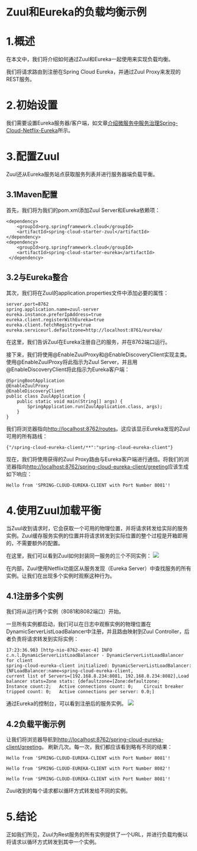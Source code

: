 # Zuul和Eureka的负载均衡示例

# 1.概述
在本文中，我们将介绍如何通过Zuul和Eureka一起使用来实现负载均衡。

我们将请求路由到注册在Spring Cloud Eureka，并通过Zuul Proxy来发现的REST服务。

# 2.初始设置
我们需要设置Eureka服务器/客户端，如文章[介绍微服务中服务治理Spring-Cloud-Netflix-Eureka](https://blog.csdn.net/peterwanghao/article/details/79587782)所示。

# 3.配置Zuul
Zuul还从Eureka服务站点获取服务列表并进行服务器端负载平衡。
## 3.1Maven配置
首先，我们将为我们的pom.xml添加Zuul Server和Eureka依赖项：
```
<dependency>
    <groupId>org.springframework.cloud</groupId>
    <artifactId>spring-cloud-starter-zuul</artifactId>
</dependency>
<dependency>
    <groupId>org.springframework.cloud</groupId>
    <artifactId>spring-cloud-starter-eureka</artifactId>
 </dependency>
```

## 3.2与Eureka整合
其次，我们将在Zuul的application.properties文件中添加必要的属性：
```
server.port=8762
spring.application.name=zuul-server
eureka.instance.preferIpAddress=true
eureka.client.registerWithEureka=true
eureka.client.fetchRegistry=true
eureka.serviceurl.defaultzone=http://localhost:8761/eureka/
```

在这里，我们告诉Zuul在Eureka注册自己的服务，并在8762端口运行。

接下来，我们将使用@EnableZuulProxy和@EnableDiscoveryClient实现主类。使用@EnableZuulProxy将此指示为Zuul Server，并且用@EnableDiscoveryClient将此指示为Eureka客户端：
```
@SpringBootApplication
@EnableZuulProxy
@EnableDiscoveryClient
public class ZuulApplication {
	public static void main(String[] args) {
		SpringApplication.run(ZuulApplication.class, args);
	}
}
```

我们将浏览器指向[http://localhost:8762/routes](http://localhost:8762/routes)。这应该显示Eureka发现的Zuul可用的所有路线：
```
{"/spring-cloud-eureka-client/**":"spring-cloud-eureka-client"}
```

现在，我们将使用获得的Zuul Proxy路由与Eureka客户端进行通信。将我们的浏览器指向[http://localhost:8762/spring-cloud-eureka-client/greeting](http://localhost:8762/spring-cloud-eureka-client/greeting)应该生成如下响应：
```
Hello from 'SPRING-CLOUD-EUREKA-CLIENT with Port Number 8081'!
```

# 4.使用Zuul加载平衡
当Zuul收到请求时，它会获取一个可用的物理位置，并将请求转发给实际的服务实例。Zuul缓存服务实例的位置并将请求转发到实际位置的整个过程是开箱即用的，不需要额外的配置。

在这里，我们可以看到Zuul如何封装同一服务的三个不同实例：
![](https://upload-images.jianshu.io/upload_images/11110195-fe5639ad14dd3104.jpg?imageMogr2/auto-orient/strip%7CimageView2/2/w/1240)


在内部，Zuul使用Netflix功能区从服务发现（Eureka Server）中查找服务的所有实例。让我们在出现多个实例时观察这种行为。

## 4.1注册多个实例
我们将从运行两个实例（8081和8082端口）开始。

一旦所有实例都启动，我们可以在日志中观察实例的物理位置在DynamicServerListLoadBalancer中注册，并且路由映射到Zuul Controller，后者负责将请求转发到实际实例：
```
17:23:36.983 [http-nio-8762-exec-4] INFO  c.n.l.DynamicServerListLoadBalancer - DynamicServerListLoadBalancer for client 
spring-cloud-eureka-client initialized: DynamicServerListLoadBalancer:{NFLoadBalancer:name=spring-cloud-eureka-client,
current list of Servers=[192.168.8.234:8081, 192.168.8.234:8082],Load balancer stats=Zone stats: {defaultzone=[Zone:defaultzone;	
Instance count:2;	Active connections count: 0;	Circuit breaker tripped count: 0;	Active connections per server: 0.0;]
```

通过Eureka的控制台，可以看到注册后的服务实例。
![](https://upload-images.jianshu.io/upload_images/11110195-250057df2be5f554.png?imageMogr2/auto-orient/strip%7CimageView2/2/w/1240)


## 4.2负载平衡示例
让我们将浏览器导航到[http://localhost:8762/spring-cloud-eureka-client/greeting](http://localhost:8762/spring-cloud-eureka-client/greeting)。
刷新几次。每一次，我们都应该看到略有不同的结果：
```
Hello from 'SPRING-CLOUD-EUREKA-CLIENT with Port Number 8081'!

Hello from 'SPRING-CLOUD-EUREKA-CLIENT with Port Number 8082'!

Hello from 'SPRING-CLOUD-EUREKA-CLIENT with Port Number 8081'!
```

Zuul收到的每个请求都以循环方式转发给不同的实例。

# 5.结论
正如我们所见，Zuul为Rest服务的所有实例提供了一个URL，并进行负载均衡以将请求以循环方式转发到其中一个实例。
